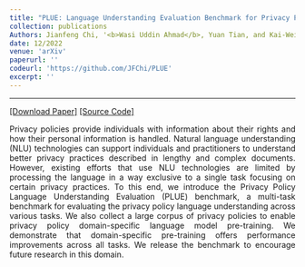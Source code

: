 ```yaml
---
title: "PLUE: Language Understanding Evaluation Benchmark for Privacy Policies in English"
collection: publications
Authors: Jianfeng Chi, '<b>Wasi Uddin Ahmad</b>, Yuan Tian, and Kai-Wei Chang.'
date: 12/2022
venue: 'arXiv'
paperurl: ''
codeurl: 'https://github.com/JFChi/PLUE'
excerpt: ''
---
```

---
<a href='' target="_blank">[Download Paper]</a>
<a href='https://github.com/JFChi/PLUE' target="_blank">[Source Code]</a>

<p align="justify">
Privacy policies provide individuals with information about their rights and how their personal information is handled. Natural language understanding 
  (NLU) technologies can support individuals and practitioners to understand better privacy practices described in lengthy and complex documents. However, 
  existing efforts that use NLU technologies are limited by processing the language in a way exclusive to a single task focusing on certain privacy 
  practices. To this end, we introduce the Privacy Policy Language Understanding Evaluation (PLUE) benchmark, a multi-task benchmark for evaluating the 
  privacy policy language understanding across various tasks. We also collect a large corpus of privacy policies to enable privacy policy domain-specific 
  language model pre-training. We demonstrate that domain-specific pre-training offers performance improvements across all tasks. We release the benchmark 
  to encourage future research in this domain.
</p>

